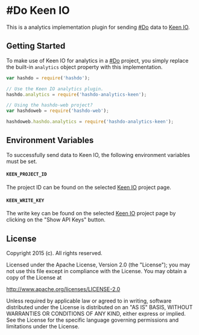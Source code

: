 # \#Do Keen IO

This is a analytics implementation plugin for sending [\#Do](https://github.com/UXFoundry/hashdo) data to [Keen IO](https://keen.io/).

## Getting Started
To make use of Keen IO for analytics in a [\#Do](https://github.com/UXFoundry/hashdo) project, you simply replace the built-in `analytics` object property with this implementation.

```js
var hashdo = require('hashdo');

// Use the Keen IO analytics plugin.
hashdo.analytics = require('hashdo-analytics-keen');

// Using the hashdo-web project?
var hashdoweb = require('hashdo-web');

hashdoweb.hashdo.analytics = require('hashdo-analytics-keen');
```

## Environment Variables
To successfully send data to Keen IO, the following environment variables must be set.

#### `KEEN_PROJECT_ID`
The project ID can be found on the selected [Keen IO](https://keen.io/) project page.

#### `KEEN_WRITE_KEY`
The write key can be found on the selected [Keen IO](https://keen.io/) project page by clicking on the "Show API Keys" button.

## License
Copyright 2015 (c). All rights reserved.

Licensed under the Apache License, Version 2.0 (the "License"); you
may not use this file except in compliance with the License. You may
obtain a copy of the License at

http://www.apache.org/licenses/LICENSE-2.0

Unless required by applicable law or agreed to in writing, software
distributed under the License is distributed on an "AS IS" BASIS,
WITHOUT WARRANTIES OR CONDITIONS OF ANY KIND, either express or
implied. See the License for the specific language governing permissions
and limitations under the License.